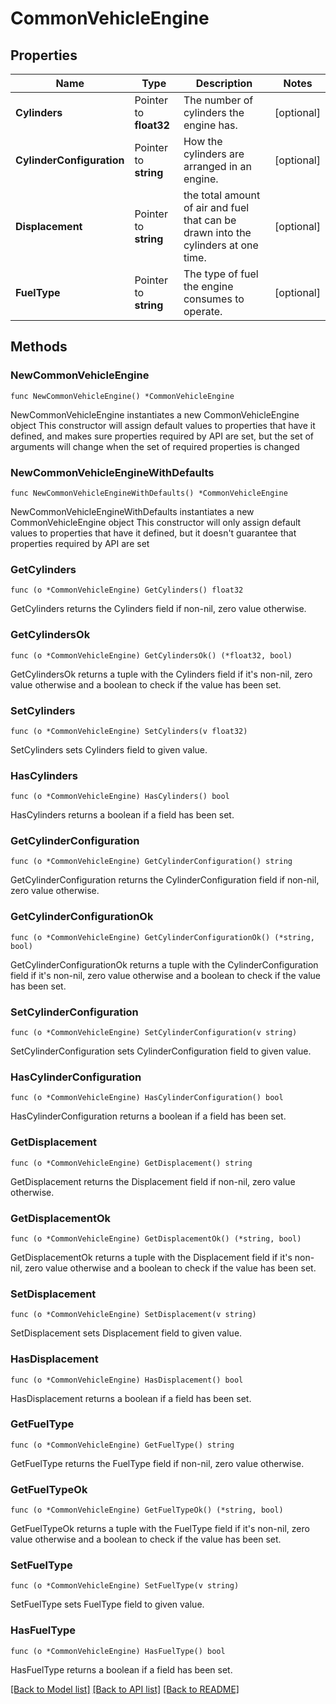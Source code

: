 # CommonVehicleEngine

## Properties

Name | Type | Description | Notes
------------ | ------------- | ------------- | -------------
**Cylinders** | Pointer to **float32** | The number of cylinders the engine has. | [optional] 
**CylinderConfiguration** | Pointer to **string** | How the cylinders are arranged in an engine. | [optional] 
**Displacement** | Pointer to **string** | the total amount of air and fuel that can be drawn into the cylinders at one time. | [optional] 
**FuelType** | Pointer to **string** | The type of fuel the engine consumes to operate. | [optional] 

## Methods

### NewCommonVehicleEngine

`func NewCommonVehicleEngine() *CommonVehicleEngine`

NewCommonVehicleEngine instantiates a new CommonVehicleEngine object
This constructor will assign default values to properties that have it defined,
and makes sure properties required by API are set, but the set of arguments
will change when the set of required properties is changed

### NewCommonVehicleEngineWithDefaults

`func NewCommonVehicleEngineWithDefaults() *CommonVehicleEngine`

NewCommonVehicleEngineWithDefaults instantiates a new CommonVehicleEngine object
This constructor will only assign default values to properties that have it defined,
but it doesn't guarantee that properties required by API are set

### GetCylinders

`func (o *CommonVehicleEngine) GetCylinders() float32`

GetCylinders returns the Cylinders field if non-nil, zero value otherwise.

### GetCylindersOk

`func (o *CommonVehicleEngine) GetCylindersOk() (*float32, bool)`

GetCylindersOk returns a tuple with the Cylinders field if it's non-nil, zero value otherwise
and a boolean to check if the value has been set.

### SetCylinders

`func (o *CommonVehicleEngine) SetCylinders(v float32)`

SetCylinders sets Cylinders field to given value.

### HasCylinders

`func (o *CommonVehicleEngine) HasCylinders() bool`

HasCylinders returns a boolean if a field has been set.

### GetCylinderConfiguration

`func (o *CommonVehicleEngine) GetCylinderConfiguration() string`

GetCylinderConfiguration returns the CylinderConfiguration field if non-nil, zero value otherwise.

### GetCylinderConfigurationOk

`func (o *CommonVehicleEngine) GetCylinderConfigurationOk() (*string, bool)`

GetCylinderConfigurationOk returns a tuple with the CylinderConfiguration field if it's non-nil, zero value otherwise
and a boolean to check if the value has been set.

### SetCylinderConfiguration

`func (o *CommonVehicleEngine) SetCylinderConfiguration(v string)`

SetCylinderConfiguration sets CylinderConfiguration field to given value.

### HasCylinderConfiguration

`func (o *CommonVehicleEngine) HasCylinderConfiguration() bool`

HasCylinderConfiguration returns a boolean if a field has been set.

### GetDisplacement

`func (o *CommonVehicleEngine) GetDisplacement() string`

GetDisplacement returns the Displacement field if non-nil, zero value otherwise.

### GetDisplacementOk

`func (o *CommonVehicleEngine) GetDisplacementOk() (*string, bool)`

GetDisplacementOk returns a tuple with the Displacement field if it's non-nil, zero value otherwise
and a boolean to check if the value has been set.

### SetDisplacement

`func (o *CommonVehicleEngine) SetDisplacement(v string)`

SetDisplacement sets Displacement field to given value.

### HasDisplacement

`func (o *CommonVehicleEngine) HasDisplacement() bool`

HasDisplacement returns a boolean if a field has been set.

### GetFuelType

`func (o *CommonVehicleEngine) GetFuelType() string`

GetFuelType returns the FuelType field if non-nil, zero value otherwise.

### GetFuelTypeOk

`func (o *CommonVehicleEngine) GetFuelTypeOk() (*string, bool)`

GetFuelTypeOk returns a tuple with the FuelType field if it's non-nil, zero value otherwise
and a boolean to check if the value has been set.

### SetFuelType

`func (o *CommonVehicleEngine) SetFuelType(v string)`

SetFuelType sets FuelType field to given value.

### HasFuelType

`func (o *CommonVehicleEngine) HasFuelType() bool`

HasFuelType returns a boolean if a field has been set.


[[Back to Model list]](../README.md#documentation-for-models) [[Back to API list]](../README.md#documentation-for-api-endpoints) [[Back to README]](../README.md)


